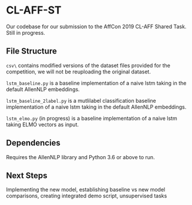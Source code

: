 # CL-AFF-ST
Our codebase for our submission to the AffCon 2019 CL-AFF Shared Task. Still in progress.

## File Structure
`csv\` contains modified versions of the dataset files provided for the competition, we will not be reuploading the original dataset.

`lstm_baseline.py` is a baseline implementation of a naive lstm taking in the default AllenNLP embeddings.

`lstm_baseline_2label.py` is a mutlilabel classification baseline implementation of a naive lstm taking in the default AllenNLP embeddings.

`lstm_elmo.py` (in progress) is a baseline implementation of a naive lstm taking ELMO vectors as input.

## Dependencies
Requires the AllenNLP library and Python 3.6 or above to run.

## Next Steps
Implementing the new model, establishing baseline vs new model comparisons, creating integrated demo script, unsupervised tasks
